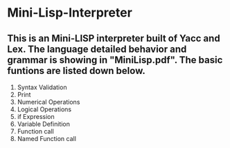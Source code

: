 # Mini-Lisp-Interpreter

This is an Mini-LISP interpreter built of Yacc and Lex. The language detailed behavior and grammar is showing in "MiniLisp.pdf". The basic funtions are listed down below. 
---
1. Syntax Validation
2. Print
3. Numerical Operations
4. Logical Operations
5. if Expression
6. Variable Definition
7. Function call
8. Named Function call
